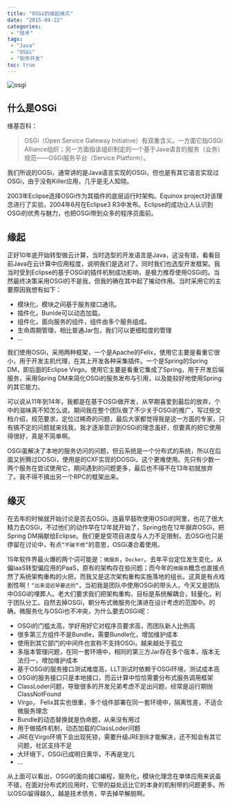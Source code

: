 ```yaml
---
title: "OSGi的缘起缘灭"
date: "2015-04-22"
categories:
 - "技术"
tags:
 - "Java"
 - "OSGi"
 - "软件开发"
toc: true
---
```


![osgi](https://www.osgi.org/wp-content/uploads/bigpuzzle.jpg)

## 什么是OSGi

维基百科：

> OSGi（Open Service Gateway Initiative）有双重含义。一方面它指OSGi Alliance组织；另一方面指该组织制定的一个基于Java语言的服务（业务）规范——OSGi服务平台（Service Platform）。

我们所说的OGSi，通常讲的是Java语言实现的OSGi，但也是有其它语言实现过OSGi，由于没有Killer应用，几乎是无人知晓。

2003年Eclipse选择OSGi作为其插件的底层运行时架构。Equinox project对该理念进行了实验，2004年6月在Eclipse3 R3中发布。Eclipse的成功让人认识到OSGi的优秀与魅力，也把OSGi带到众多的程序员面前。
<!--more-->
## 缘起

正好10年底开始转型做云计算，当时选型的开发语言是Java，这没有错，看看目前Java在云计算中应用程度，说明我们是选对了。同时我们也选型开发框架。我当时受到Eclipse的基于OSGi的插件机制成功影响，是极力推荐使用OSGi的。当然最终决策采用OSGi的不是我，但我的确在其中起了摧动作用。当时采用它的主要原因我想有如下：

 * 模块化，模块之间基于服务接口通讯。
 * 插件化，Bunlde可以动态加载。
 * 组件化，面向服务的组件，组件由多个服务组成。
 * 生命周期管理，相比普通Jar包，我们可以更细粒度的管理
 * ...

我们使用OSGi，采用两种框架，一个是Apache的Felix，使用它主要是看重它很小，用于开发主机代理，在其上开发各种采集插件。一个是Spring的Spring DM，即后面的Eclipse Virgo。使用它主要是看重它集成了Spring，用于开发后端服务，采用Spring DM来简化OSGi的服务发布与引用，以及能较好地使用Spring的其它能力。

可以说从11年到14年，我都是在基于OSGi做开发，从早期喜爱到最后的放弃，个中的滋味真不知怎么说。期间我在整个团队做了不少关于OSGi的推广，写过些文档介绍，规范要求，定位过稀奇的问题，最后大家都觉得我是这一方面的专家，只有搞不定的问题就来找我，我才逐渐意识到OSGi的理念虽好，但要真的把它使用得很好，真是不简单啊。

OSGi虽解决了本地的服务访问的问题，但云系统是一个分布式的系统，所以在后面又折腾过DOSGi，使用是的CXF实现的DOSGi，这个更难使用。先只有少数一两个服务在尝试使用它，期间遇到的问题更多，最后也不得不在13年初就放弃了。我不得不搞出另一个RPC的框架出来。

## 缘灭
在去年的时候就开始讨论是否去OSGi，连最早鼓吹使用OSGi的阿里，也花了很大精力去OSGi，不过他们的动作早在12年就开始了，Spring也在12年摒弃OSGi，把Spring DM捐献给Eclipse。我们更是受项目进度与人力不足限制，去OSGi也只是停留在讨论中，有点`“不破不修”`的意思，OSGi凑合着使用。

15年软件界最火爆的两个词可能是：`微服务`，`Docker`。去年平台定位发生变化，从偏IaaS转型偏应用的PaaS，原有的架构存在些问题；而今年的`微服务`概念也直接点然了系统架构重构的火把，而我又是这次架构重构实施落地的组长。这真是有点戏剧性啊！`“出来混迟早要还的”`，当初我是团队中使用OSGi的带头人，今天又是团队中OSGi的埋葬人。老大们要求我们把架构重构，目标是系统解耦合，轻量化，利于团队分工。自然去掉OSGi，朝分布式微服务化演进在设计考虑的范围中。的确，微服务化与OSGi也不冲突，为什么要去OSGi呢：

 * OSGi的门槛太高，学好用好它对程序员要求高，而团队新人比例高
 * 很多第三方组件不是Bundle，需要Bundle化，增加维护成本
 * 使用到其它部门的中间件也宣称不支持OSGi，越来越处于孤立
 * 多版本管理问题，在同一套环境中，相同的第三方Jar存在多个版本，版本无法归一，增加维护成本
 * 基于OSGi的服务接口测试难度高，LLT测试时依赖于OSGi环境，测试成本高
 * OSGi的服务接口只是本地接口，而云计算中恰恰需要分布式服务调用框架
 * ClassLoder问题，导致很多的开发兄弟考虑不足出问题，经常是运行期抛ClassNotFound
 * Virgo， Felix其实也很重，多个组件部署在同一套环境中，隔离性差，不适合微服务理念
 * Bundle的动态替换就是伪命题，从来没有用过
 * 用于做插件机制，动态加载的ClassLoder问题
 * JRE在Virgo环境下会出现死锁，需要升级JRE到8才能解决，还不知会有其它问题，社区支持不足
 * 大环境下，OSGi已成明日黄华，不再是宠儿
 * ...

从上面可以看出，OSGi的面向接口编程，服务化，模块化理念在单体应用来说虽不错，在面对分布式的应用时，它带的益处远比它的本身的机制带的问题更多。所以OSGi留得越久，越是技术债务，早去掉早解脱啊。
